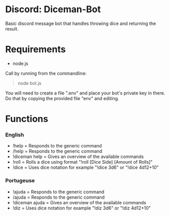 # Discord: Diceman-Bot

Basic discord message bot that handles throwing dice and returning the result.

# Requirements

* node.js

Call by running from the commandline:

> node bot.js

You will need to create a file ".env" and place your bot's private key in there. Do that by copying the provided file "env" and editing.

# Functions

### English

* !help = Responds to the generic command
* /help = Responds to the generic command
* !diceman help = Gives an overview of the available commands
* !roll = Rolls a dice using format "!roll [Dice Side] [Amount of Rolls]"
* !dice = Uses dice notation for example "!dice 3d6" or "!dice 4d12+10"

### Portugeuse

* !ajuda = Responds to the generic command
* /ajuda = Responds to the generic command
* !diceman ajuda = Gives an overview of the available commands
* !diz = Uses dice notation for example "!diz 3d6" or "!diz 4d12+10"